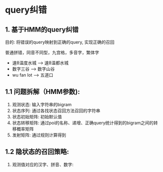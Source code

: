 
# query纠错

## 1. 基于HMM的query纠错

目的: 将错误的query映射到正确的query, 实现正确的召回

普通拼错，同音不同型，九宫格，多音字，繁体字

- 速8温度水城  --> 速8温都水城
- 数字三谷     --> 数字山谷
- wu fan lot  --> 五道口


## 1.1 问题拆解（HMM参数): 
1. 观测状态: 输入字符串的bigram
2. 状态序列: 通过各找状态召回方法召回的字符串
3. 状态初始矩阵: 初始默认值
4. 状态转移矩阵: 通过poi的名称、递增、正确query统计得到的bigram之间的转移概率矩阵
5. 发射矩阵: 通过规则计算得到

## 1.2 隐状态的召回策略:

1. 观测值对应的汉字、拼音、数字: 






